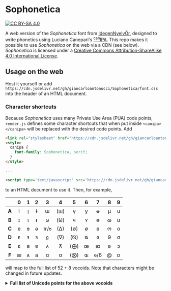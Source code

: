 # Sophonetica

[![CC BY-SA 4.0][license-shield]][license]

A web version of the _Sophonetica_ font from [IdegenNyelvŐr](https://idegennyelvor.blog.hu/2011/04/10/betukeszlet_canipa_hoz), designed to write phonetics using Luciano Canepari's [<sup>can</sup>IPA](http://www.canipa.net/doku.php). This repo makes it possible to use _Sophonetica_ on the web via a CDN (see below). _Sophonetica_ is licensed under a [Creative Commons Attribution-ShareAlike 4.0 International License][license].

[license]: http://creativecommons.org/licenses/by-sa/4.0/
[license-shield]: https://img.shields.io/badge/License-CC%20BY--SA%204.0-lightgrey.svg

## Usage on the web

Host it yourself or add `https://cdn.jsdelivr.net/gh/giancarloantonucci/Sophonetica/font.css` into the header of an HTML document.

### Character shortcuts

Because _Sophonetica_ uses many Private Use Area (PUA) code points, `render.js` defines some character shortcuts that when put inside `<canipa></canipa>` will be replaced with the desired code points. Add

```html
<link rel="stylesheet" href="https://cdn.jsdelivr.net/gh/giancarloantonucci/Sophonetica/font.css">
<style>
  canipa {
    font-family: Sophonetica, serif;
  }
</style>

...

<script type='text/javascript' src='https://cdn.jsdelivr.net/gh/giancarloantonucci/Sophonetica/render.js'></script>
```

to an HTML document to use it. Then, for example,

|     |  0  |  1  |  2  |  3  |  4  |  5  |  6  |  7  |  8  |  9  |
|:---:|:---:|:---:|:---:|:---:|:---:|:---:|:---:|:---:|:---:|:---:|
|**A**|  i  |  ᴉ  |  ɨ  |  ɯ  | (ꟺ) |  ү  |  y  |  ʉ  |  μ  |  u  |
|**B**|  ɪ  |  ι  |  ᵻ  |  𐐶  | (𐐎) |  ч  |  ʏ  |  ᵿ  |  ɷ  |  ʊ  |
|**C**|  e  |  ɘ  |  ə  | ɤ/ჾ | (∆) | (∅) |  ø  |  ɵ  |  ო  |  o  |
|**D**|  ᴇ  |  ⱻ  |  ᴈ  |  ჲ  | (∇) | (⦰) |  ᴓ  |  ɞ  |  9  |  σ  |
|**E**|  ɛ  |  𐐺  |  ɐ  |  ᴧ  |  ⊼  | (⨁) |  œ  |  ᴔ  |  ʚ  |  ɔ  |
|**F**|  æ  |  ᴀ  |  a  |  ɑ  |  α  | (⨂) |  ɶ  | 𐑆/6 |  @  |  ɒ  |

will map to the full list of 52 + 8 vocoids. Note that characters might be changed in future updates.

<details><summary><b>Full list of Unicode points for the above vocoids</b></summary>
  
- Basic Latin: a (0061), e (0065), i (0069), o (006F), u (0075), y (0079)
- Latin-1 Supplement: æ (00E6), ø (00F8)
- Latin Extended-A: œ (0153)
- IPA Extensions: ɐ (0250), ɑ (0251), ɒ (0252), ɔ (0254), ɘ (0258), ə (0259), ɛ (025B), ɞ (025E), ɤ (0264), ɨ (0268), ɪ (026A), ɯ (026F), ɵ (0275), ɶ (0276), ɷ (0277), ʉ (0289), ʊ (028A), ʏ (028F), ʚ (029A)
- Greek and Coptic: α (03B1), ι (03B9), μ (03BC), σ (03C3)
- Cyrillic: ч (0447), ү (04AF)
- Georgian: ო (10DD), ჲ (10F2), ჾ (10FE)
- Phonetic Extensions: ᴀ (1D00), ᴇ (1D07), ᴈ (1D08), ᴉ (1D09), ᴓ (1D13), ᴔ (1D14), ᴧ (1D27), ᵻ (1D7B), ᵿ (1D7F)
- Mathematical Operators: ∅ (2205), ∆ (2206), ∇ (2207), ⊼ (22BC)
- Supplemental Mathematical Operators: ⨁ (2A01), ⨂ (2A02)
- Latin Extended-C: ⱻ (2C7B)
- Miscellaneous Mathematical Symbols-B: ⦰ (29B0)
- Latin Extended-D: ꟺ (A7FA)
- Deseret: 𐐎 (1040E), 𐐶 (10436), 𐐺 (1043A), 𐑆 (10446)
  
</details>
